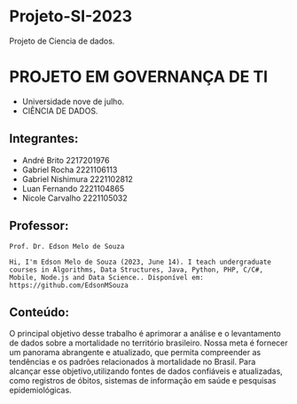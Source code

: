 # Projeto-SI-2023
Projeto de Ciencia de dados.
# PROJETO EM GOVERNANÇA DE TI

* Universidade nove de julho.
* CIÊNCIA DE DADOS.

## Integrantes:
 
* André Brito       2217201976
* Gabriel Rocha     2221106113
* Gabriel Nishimura 2221102812
* Luan Fernando     2221104865
* Nicole Carvalho   2221105032

## Professor:
```
Prof. Dr. Edson Melo de Souza

Hi, I'm Edson Melo de Souza (2023, June 14). I teach undergraduate courses in Algorithms, Data Structures, Java, Python, PHP, C/C#, Mobile, Node.js and Data Science.. Disponível em: https://github.com/EdsonMSouza
```

## Conteúdo:

O principal objetivo desse trabalho é aprimorar a análise e o levantamento de dados sobre a mortalidade no território brasileiro. Nossa meta é fornecer um panorama abrangente e atualizado, que permita compreender as tendências e os padrões relacionados à mortalidade no Brasil. Para alcançar esse objetivo,utilizando fontes de dados confiáveis e atualizadas, como registros de óbitos, sistemas de informação em saúde e pesquisas epidemiológicas.
